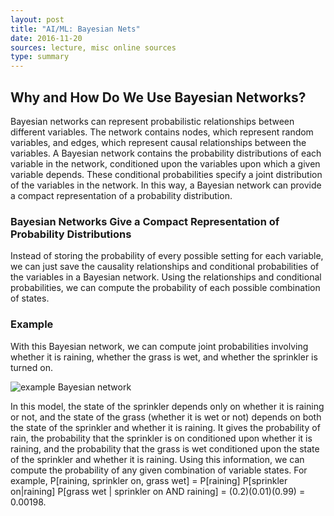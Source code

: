 ```yaml
---
layout: post
title: "AI/ML: Bayesian Nets"
date: 2016-11-20
sources: lecture, misc online sources
type: summary
---
```


## Why and How Do We Use Bayesian Networks?
Bayesian networks can represent probabilistic relationships between different variables. The network contains nodes, which represent random variables, and edges, which represent causal relationships between the variables. A Bayesian network contains the probability distributions of each variable in the network, conditioned upon the variables upon which a given variable depends. These conditional probabilities specify a joint distribution of the variables in the network. In this way, a Bayesian network can provide a compact representation of a probability distribution.

### Bayesian Networks Give a Compact Representation of Probability Distributions
Instead of storing the probability of every possible setting for each variable, we can just save the causality relationships and conditional probabilities of the variables in a Bayesian network. Using the relationships and conditional probabilities, we can compute the probability of each possible combination of states.

### Example
With this Bayesian network, we can compute joint probabilities involving whether it is raining, whether the grass is wet, and whether the sprinkler is turned on. 

![example Bayesian network](https://upload.wikimedia.org/wikipedia/commons/thumb/0/0e/SimpleBayesNet.svg/400px-SimpleBayesNet.svg.png) 

In this model, the state of the sprinkler depends only on whether it is raining or not, and the state of the grass (whether it is wet or not) depends on both the state of the sprinkler and whether it is raining. It gives the probability of rain, the probability that the sprinkler is on conditioned upon whether it is raining, and the probability that the grass is wet conditioned upon the state of the sprinkler and whether it is raining. Using this information, we can compute the probability of any given combination of variable states.
For example, P[raining, sprinkler on, grass wet] = P[raining] P[sprinkler on|raining] P[grass wet | sprinkler on AND raining] = (0.2)(0.01)(0.99) = 0.00198.
